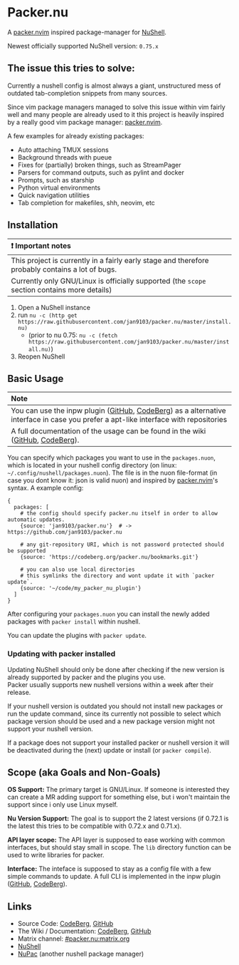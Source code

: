 # Packer.nu

A [packer.nvim][] inspired package-manager for [NuShell][].

Newest officially supported NuShell version: `0.75.x`

## The issue this tries to solve:

Currently a nushell config is almost always a giant, unstructured
mess of outdated tab-completion snippets from many sources.

Since vim package managers managed to solve this issue within vim
fairly well and many people are already used to it this project
is heavily inspired by a really good vim package manager: [packer.nvim][].

A few examples for already existing packages:
- Auto attaching TMUX sessions
- Background threads with pueue
- Fixes for (partially) broken things, such as StreamPager
- Parsers for command outputs, such as pylint and docker
- Prompts, such as starship
- Python virtual environments
- Quick navigation utilities
- Tab completion for makefiles, shh, neovim, etc

## Installation

| :exclamation: Important notes |
| :---------------------------- |
| This project is currently in a fairly early stage and therefore probably contains a lot of bugs. |
| Currently only GNU/Linux is officially supported (the `scope` section contains more details) |

1. Open a NuShell instance
2. run `nu -c (http get https://raw.githubusercontent.com/jan9103/packer.nu/master/install.nu)`
   - (prior to nu 0.75: `nu -c (fetch https://raw.githubusercontent.com/jan9103/packer.nu/master/install.nu)`)
3. Reopen NuShell

## Basic Usage

| Note |
| :--- |
| You can use the inpw plugin ([GitHub][inpw GitHub], [CodeBerg][inpw CodeBerg]) as a alternative interface in case you prefer a apt-like interface with repositories |
| A full documentation of the usage can be found in the wiki ([GitHub][wiki GitHub], [CodeBerg][wiki CodeBerg]). |

You can specify which packages you want to use in the `packages.nuon`, which is located in your
nushell config directory (on linux: `~/.config/nushell/packages.nuon`).
The file is in the nuon file-format (in case you dont know it: json is valid nuon) and
inspired by [packer.nvim][]'s syntax.
A example config:
```
{
  packages: [
    # the config should specify packer.nu itself in order to allow automatic updates.
    {source: 'jan9103/packer.nu'}  # -> https://github.com/jan9103/packer.nu

    # any git-repository URI, which is not password protected should be supported
    {source: 'https://codeberg.org/packer.nu/bookmarks.git'}

    # you can also use local directories
    # this symlinks the directory and wont update it with `packer update`.
    {source: '~/code/my_packer_nu_plugin'}
  ]
}
```

After configuring your `packages.nuon` you can install the newly added packages with `packer install`
within nushell.

You can update the plugins with `packer update`.

### Updating with packer installed

Updating NuShell should only be done after checking if the new version is already supported by packer and the plugins you use.  
Packer usually supports new nushell versions within a week after their release.

If your nushell version is outdated you should not install new packages or run the update command,
since its currently not possible to select which package version should be used and a new package
version might not support your nushell version.

If a package does not support your installed packer or nushell version it will be deactivated
during the (next) update or install (or `packer compile`).

## Scope (aka Goals and Non-Goals)

**OS Support:** The primary target is GNU/Linux. If someone is interested they can create a MR adding support for something else, but i won't maintain the support since i only use Linux myself.

**Nu Version Support:** The goal is to support the 2 latest versions (if 0.72.1 is the latest this tries to be compatible with 0.72.x and 0.71.x).

**API layer scope:** The API layer is supposed to ease working with common interfaces, but should stay small in scope. The `lib` directory function can be used to write libraries for packer.

**Interface:** The inteface is supposed to stay as a config file with a few simple commands to update. A full CLI is implemented in the inpw plugin ([GitHub][inpw GitHub], [CodeBerg][inpw CodeBerg]).


## Links
- Source Code: [CodeBerg][packer.nu CodeBerg], [GitHub][packer.nu GitHub]
- The Wiki / Documentation: [CodeBerg][wiki CodeBerg], [GitHub][wiki GitHub]
- Matrix channel: [#packer.nu:matrix.org](https://matrix.to/#/#packer.nu:matrix.org)
- [NuShell][]
- [NuPac][] (another nushell package manager)


[packer.nvim]: https://github.com/wbthomason/packer.nvim
[NuShell]: https://github.com/nushell/nushell
[NuPac]: https://github.com/skelly37/nupac

[packer.nu GitHub]: https://github.com/jan9103/packer.nu
[packer.nu CodeBerg]: https://codeberg.org/packer.nu/packer.nu
[wiki GitHub]: https://github.com/Jan9103/packer.nu/wiki
[wiki CodeBerg]: https://codeberg.org/packer.nu/packer.nu/wiki
[inpw GitHub]: https://github.com/jan9103/nushell_inpw
[inpw CodeBerg]: https://codeberg.org/packer.nu/inpw
